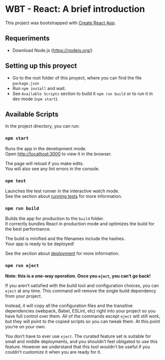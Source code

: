 # WBT - React: A brief introductionThis project was bootstrapped with [Create React App](https://github.com/facebook/create-react-app).## Requeriments- Download Node.js (https://nodejs.org/)## Setting up this proyect- Go to the root folder of this proyect, where you can find the file `package.json`- Run `npm install` and wait.- See `Available Scripts` section to build it `npm run build` or to run it in dev mode (`npm start`).## Available ScriptsIn the project directory, you can run:### `npm start`Runs the app in the development mode.\Open [http://localhost:3000](http://localhost:3000) to view it in the browser.The page will reload if you make edits.\You will also see any lint errors in the console.### `npm test`Launches the test runner in the interactive watch mode.\See the section about [running tests](https://facebook.github.io/create-react-app/docs/running-tests) for more information.### `npm run build`Builds the app for production to the `build` folder.\It correctly bundles React in production mode and optimizes the build for the best performance.The build is minified and the filenames include the hashes.\Your app is ready to be deployed!See the section about [deployment](https://facebook.github.io/create-react-app/docs/deployment) for more information.### `npm run eject`**Note: this is a one-way operation. Once you `eject`, you can’t go back!**If you aren’t satisfied with the build tool and configuration choices, you can `eject` at any time. This command will remove the single build dependency from your project.Instead, it will copy all the configuration files and the transitive dependencies (webpack, Babel, ESLint, etc) right into your project so you have full control over them. All of the commands except `eject` will still work, but they will point to the copied scripts so you can tweak them. At this point you’re on your own.You don’t have to ever use `eject`. The curated feature set is suitable for small and middle deployments, and you shouldn’t feel obligated to use this feature. However we understand that this tool wouldn’t be useful if you couldn’t customize it when you are ready for it.